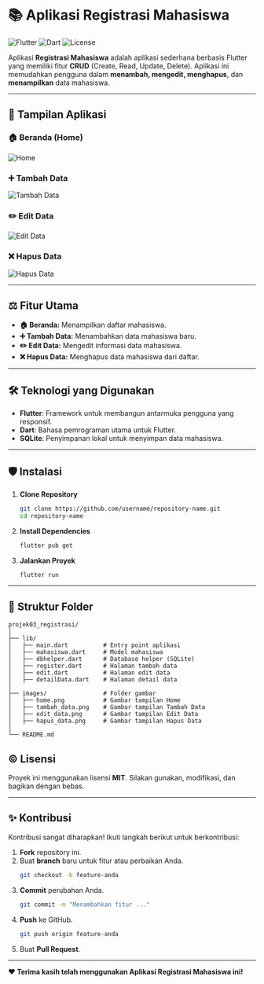 # 📚 Aplikasi Registrasi Mahasiswa

![Flutter](https://img.shields.io/badge/Flutter-Framework-blue?logo=flutter&logoColor=white)
![Dart](https://img.shields.io/badge/Dart-Language-blue?logo=dart&logoColor=white)
![License](https://img.shields.io/badge/License-MIT-green)

Aplikasi **Registrasi Mahasiswa** adalah aplikasi sederhana berbasis Flutter yang memiliki fitur **CRUD** (Create, Read, Update, Delete). Aplikasi ini memudahkan pengguna dalam **menambah, mengedit, menghapus**, dan **menampilkan** data mahasiswa.

---

## 🎨 Tampilan Aplikasi

### 🏠 Beranda (Home)

![Home](images/home.png)

### ➕ Tambah Data

![Tambah Data](images/tambah_data.png)

### ✏️ Edit Data

![Edit Data](images/Edit.png)

### ❌ Hapus Data

![Hapus Data](images/Hapus.png)

---

## ⚖️ Fitur Utama

- **🏠 Beranda:** Menampilkan daftar mahasiswa.
- **➕ Tambah Data:** Menambahkan data mahasiswa baru.
- **✏️ Edit Data:** Mengedit informasi data mahasiswa.
- **❌ Hapus Data:** Menghapus data mahasiswa dari daftar.

---

## 🛠 Teknologi yang Digunakan

- **Flutter**: Framework untuk membangun antarmuka pengguna yang responsif.
- **Dart**: Bahasa pemrograman utama untuk Flutter.
- **SQLite**: Penyimpanan lokal untuk menyimpan data mahasiswa.

---

## 🛡 Instalasi

1. **Clone Repository**

   ```bash
   git clone https://github.com/username/repository-name.git
   cd repository-name
   ```

2. **Install Dependencies**

   ```bash
   flutter pub get
   ```

3. **Jalankan Proyek**
   ```bash
   flutter run
   ```

---

## 🔧 Struktur Folder

```
projek03_registrasi/
│
├── lib/
│   ├── main.dart          # Entry point aplikasi
│   ├── mahasiswa.dart     # Model mahasiswa
│   ├── dbhelper.dart      # Database helper (SQLite)
│   ├── register.dart      # Halaman tambah data
│   ├── edit.dart          # Halaman edit data
│   ├── detailData.dart    # Halaman detail data
│
├── images/                # Folder gambar
│   ├── home.png           # Gambar tampilan Home
│   ├── tambah_data.png    # Gambar tampilan Tambah Data
│   ├── edit_data.png      # Gambar tampilan Edit Data
│   ├── hapus_data.png     # Gambar tampilan Hapus Data
│
└── README.md
```
## © Lisensi

Proyek ini menggunakan lisensi **MIT**. Silakan gunakan, modifikasi, dan bagikan dengan bebas.

---

## ✨ Kontribusi

Kontribusi sangat diharapkan! Ikuti langkah berikut untuk berkontribusi:

1. **Fork** repository ini.
2. Buat **branch** baru untuk fitur atau perbaikan Anda.
   ```bash
   git checkout -b feature-anda
   ```
3. **Commit** perubahan Anda.
   ```bash
   git commit -m "Menambahkan fitur ..."
   ```
4. **Push** ke GitHub.
   ```bash
   git push origin feature-anda
   ```
5. Buat **Pull Request**.

---

**❤️ Terima kasih telah menggunakan Aplikasi Registrasi Mahasiswa ini!**
